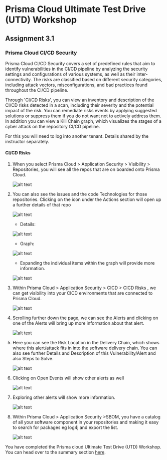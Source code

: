 # Prisma Cloud Ultimate Test Drive (UTD) Workshop
## Assignment 3.1
### Prisma Cloud CI/CD Security
Prisma Cloud CI/CD Security covers a set of predefined rules that aim to identify vulnerabilities in the CI/CD pipeline by analyzing the security settings and configurations of various systems, as well as their inter-connectivity. The risks are classified based on different security categories, including attack vectors, misconfigurations, and bad practices found throughout the CI/CD pipeline.

Through 'CI/CD Risks', you can view an inventory and description of the CI/CD risks detected in a scan, including their severity and the potential impact of the risk. You can remediate risks events by applying suggested solutions or suppress them if you do not want not to actively address them. In addition you can view a Kill Chain graph, which visualizes the stages of a cyber attack on the repository CI/CD pipeline.

For this you will need to log into another tenant. Details shared by the instructor separately.

#### CI/CD Risks
1. When you select Prisma Cloud > Application Security > Visibility > Repositories, you will see all the repos that are on boarded onto Prisma Cloud.

    ![alt text](/resources/App_Repo.png)

2. You can also see the issues and the code Technologies for those repositories. Clicking on the icon under the Actions section will open up a further details of that repo

    ![alt text](/resources/App_Repo_Tech.png)
    * Details: 
    
    ![alt text](/resources/App_Repo_Tech_Details.png)
    
    * Graph:
    
    ![alt text](/resources/App_Repo_Tech_Graph.png)
    
    * Expanding the individual items within the graph will provide more information.
    
    ![alt text](/resources/App_Repo_Tech_Graph_Expand.png)

3. Within Prisma Cloud > Application Security > CICD > CICD Risks , we can get visibility into your CICD environments that are connected to Prisma Cloud.

    ![alt text](/resources/App_CICD_1.png)

4. Scrolling further down the page, we can see the Alerts and clicking on one of the Alerts will bring up more information about that alert.

    ![alt text](/resources/App_CICD_2.png)

5. Here you can see the Risk Location in the Delivery Chain, which shows where this alert/attack fits in into the software delivery chain. You can also see further Details and Description of this Vulnerability/Alert and also Steps to Solve.

    ![alt text](/resources/App_CICD__Overview.png)

6. Clicking on Open Events will show other alerts as well

    ![alt text](/resources/App_CICD__OpenEvents.png)

7. Exploring other alerts will show more information.

    ![alt text](/resources/App_CICD_Other.png)

8.  Within Prisma Cloud > Application Security >SBOM, you have a catalog of all your software component in your repositories and making it easy to search for packages eg log4j and export the list. 

    ![alt text](/resources/App_SBOM_Generate.png)

You have completed the Prisma cloud Ultimate Test Drive (UTD) Workshop. You can head over to the summary section [here](/10-Summary.md).
